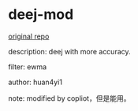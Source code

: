 # deej-mod

[original repo](https://github.com/omriharel/deej/tree/9c0307b96341538ec46f18d2e9b18aaa84441175)

description: deej with more accuracy.

filter: ewma

author: huan4yi1

note: modified by copliot，但是能用。
